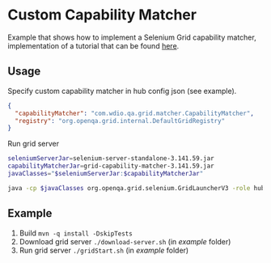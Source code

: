 # Custom Capability Matcher
Example that shows how to implement a Selenium Grid capability matcher, implementation of a tutorial that can be
found [here](https://rationaleemotions.wordpress.com/2014/01/19/working-with-a-custom-capability-matcher-in-the-grid/).

## Usage

Specify custom capability matcher in hub config json (see example).
```json
{
  "capabilityMatcher": "com.wdio.qa.grid.matcher.CapabilityMatcher",
  "registry": "org.openqa.grid.internal.DefaultGridRegistry"
}
```

Run grid server

```sh
seleniumServerJar=selenium-server-standalone-3.141.59.jar
capabilityMatcherJar=grid-capability-matcher-3.141.59.jar
javaClasses="$seleniumServerJar:$capabilityMatcherJar"

java -cp $javaClasses org.openqa.grid.selenium.GridLauncherV3 -role hub -hubConfig hubconfig.json
```

## Example

1. Build `mvn -q install -DskipTests` 
2. Download grid server `./download-server.sh` (in *example* folder)
3. Run grid server `./gridStart.sh` (in *example* folder)
